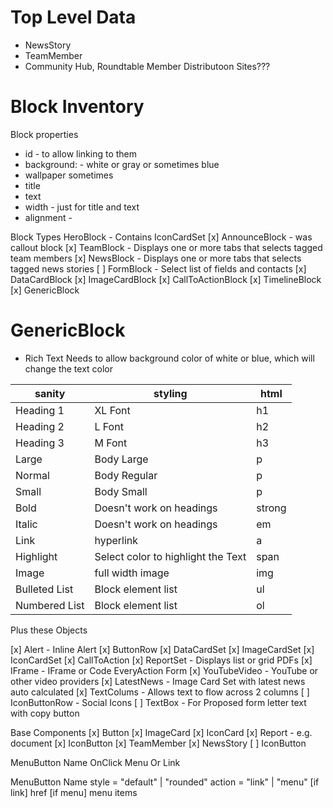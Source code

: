 

# Top Level Data
- NewsStory
- TeamMember
- Community Hub, Roundtable Member Distributoon Sites???


# Block Inventory
Block properties
- id - to allow linking to them
- background: - white or gray or sometimes blue
- wallpaper sometimes
- title
- text
- width - just for title and text
- alignment - 

Block Types HeroBlock - Contains IconCardSet
[x] AnnounceBlock - was callout block
[x] TeamBlock - Displays one or more tabs that selects tagged team members
[x] NewsBlock - Displays one or more tabs that selects tagged news stories
[ ] FormBlock - Select list of fields and contacts
[x] DataCardBlock
[x] ImageCardBlock
[x] CallToActionBlock
[x] TimelineBlock
[x] GenericBlock



# GenericBlock
- Rich Text
Needs to allow background color of white or blue, which will change the text color

| sanity          | styling                            | html   |
| ----------------| ---------------------------------- | ------ |
| Heading 1       | XL Font                            | h1     |
| Heading 2       | L Font                             | h2     |
| Heading 3       | M Font                             | h3     |
| Large           | Body Large                         | p      |
| Normal          | Body Regular                       | p      |
| Small           | Body Small                         | p      |
| Bold            | Doesn't work on headings           | strong |
| Italic          | Doesn't work on headings           | em     |
| Link            | hyperlink                          | a      |
| Highlight       | Select color to highlight the Text | span   |
| Image           | full width image                   | img    |
| Bulleted List   | Block element list                 | ul     | 
| Numbered List   | Block element list                 | ol     |  

Plus these Objects

[x] Alert - Inline Alert
[x] ButtonRow
[x] DataCardSet
[x] ImageCardSet
[x] IconCardSet
[x] CallToAction
[x] ReportSet - Displays list or grid PDFs
[x] IFrame - IFrame or Code EveryAction Form
[x] YouTubeVideo - YouTube or other video providers
[x] LatestNews - Image Card Set with latest news auto calculated
[x] TextColums - Allows text to flow across 2 columns
[ ] IconButtonRow - Social Icons
[ ] TextBox - For Proposed form letter text with copy button

Base Components
[x] Button
[x] ImageCard
[x] IconCard
[x] Report - e.g. document
[x] IconButton
[x] TeamMember
[x] NewsStory
[ ] IconButton




MenuButton
  Name
  OnClick
    Menu
  Or
    Link

MenuButton
  Name
  style = "default" | "rounded"
  action = "link" | "menu"
  [if link]
    href
  [if menu]
    menu items


  

  
  
  
